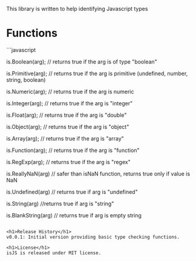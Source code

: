 This library is written to help identifying Javascript types

<h1>Functions</h1>
```javascript

is.Boolean(arg); // returns true if the arg is of type "boolean"

is.Primitive(arg); // returns true if the arg is primitive (undefined, number, string, boolean)

is.Numeric(arg); // returns true if the arg is numeric

is.Integer(arg); // returns true if the arg is "integer"

is.Float(arg); // returns true if the arg is "double"

is.Object(arg); // returns true if the arg is "object"

is.Array(arg); // returns true if the arg is "array"

is.Function(arg); // returns true if the arg is "function"

is.RegExp(arg); // returns true if the arg is "regex"

is.ReallyNaN(arg) // safer than isNaN function, returns true only if value is NaN

is.Undefined(arg) // returns true if arg is "undefined"

is.String(arg) //returns true if arg is "string"

is.BlankString(arg) // returns true if arg is empty string
```

<h1>Release History</h1>
v0.0.1: Initial version providing basic type checking functions.

<h1>License</h1>
isJS is released under MIT license.
